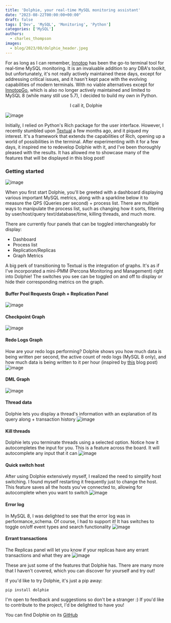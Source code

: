 ```yaml
---
title: 'Dolphie, your real-time MySQL monitoring assistant'
date: "2023-08-22T00:00:00+00:00"
draft: false
tags: ['Dev', 'MySQL', 'Monitoring', 'Python']
categories: ['MySQL']
authors:
  - charles_thompson
images: 
  - blog/2023/08/dolphie_header.jpeg
---
```


For as long as I can remember, [Innotop](https://github.com/innotop/innotop) has been the go-to terminal tool for real-time MySQL monitoring. It is an invaluable addition to any DBA's toolkit, but unfortunately, it's not really actively maintained these days, except for addressing critical issues, and it hasn't kept pace with the evolving capabilities of modern terminals. With no viable alternatives except for [InnotopGo](https://github.com/lefred/innotopgo), which is also no longer actively maintained and limited to MySQL 8 (while many still use 5.7), I decided to build my own in Python. 

<center>I call it, Dolphie</center>

![image](/blog/2023/08/dolphie-150.png)

Initially, I relied on Python's Rich package for the user interface. However, I recently stumbled upon [Textual](https://textual.textualize.io) a few months ago, and it piqued my interest. It's a framework that extends the capabilities of Rich, opening up a world of possibilities in the terminal. After experimenting with it for a few days, it inspired me to redevelop Dolphie with it, and I've been thoroughly pleased with the results. It has allowed me to showcase many of the features that will be displayed in this blog post!

### Getting started

![image](/blog/2023/08/dolphie_dashboard_processlist.png)

When you first start Dolphie, you'll be greeted with a dashboard displaying various important MySQL metrics, along with a sparkline below it to measure the QPS (Queries per second) + process list. There are multiple ways to manipulate the process list, such as changing how it sorts, filtering by user/host/query text/database/time, killing threads, and much more.

There are currently four panels that can be toggled interchangeably for display:
- Dashboard
- Process list
- Replication/Replicas
- Graph Metrics

A big perk of transitioning to Textual is the integration of graphs. It's as if I've incorporated a mini-PMM (Percona Monitoring and Management) right into Dolphie! The switches you see can be toggled on and off to display or hide their corresponding metrics on the graph.

#### Buffer Pool Requests Graph + Replication Panel
![image](/blog/2023/08/dolphie_buffer_pool.png)

#### Checkpoint Graph
![image](/blog/2023/08/dolphie_checkpoint.png)

#### Redo Logs Graph
How are your redo logs performing? Dolphie shows you how much data is being written per second, the active count of redo logs (MySQL 8 only), and how much data is being written to it per hour (inspired by [this](https://www.percona.com/blog/how-to-calculate-a-good-innodb-log-file-size) blog post)
![image](/blog/2023/08/dolphie_redo_log.png)

#### DML Graph
![image](/blog/2023/08/dolphie_dml.png)

#### Thread data
Dolphie lets you display a thread's information with an explanation of its query along + transaction history
![image](/blog/2023/08/dolphie_thread_details.png)

#### Kill threads
Dolphie lets you terminate threads using a selected option. Notice how it autocompletes the input for you. This is a feature across the board. It will autocomplete any input that it can
![image](/blog/2023/08/dolphie_kill_threads_by_parameters.png)

#### Quick switch host
After using Dolphie extensively myself, I realized the need to simplify host switching. I found myself restarting it frequently just to change the host. This feature saves all the hosts you've connected to, allowing for autocomplete when you want to switch
![image](/blog/2023/08/dolphie_quick_host_switch.png)

#### Error log
In MySQL 8, I was delighted to see that the error log was in performance_schema. Of course, I had to support it! It has switches to toggle on/off event types and search functionality
![image](/blog/2023/08/dolphie_error_log.png)

#### Errant transactions
The Replicas panel will let you know if your replicas have any errant transactions and what they are
![image](/blog/2023/08/dolphie_errant_transaction.png)

These are just some of the features that Dolphie has. There are many more that I haven't covered, which you can discover for yourself and try out!

If you'd like to try Dolphie, it's just a pip away:

```
pip install dolphie
```

I'm open to feedback and suggestions so don't be a stranger :) If you'd like to contribute to the project, I'd be delighted to have you!

You can find Dolphie on its [GitHub](https://github.com/charles-001/dolphie)